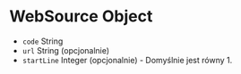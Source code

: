 # WebSource Object

* `code` String
* `url` String (opcjonalnie)
* `startLine` Integer (opcjonalnie) - Domyślnie jest równy 1.